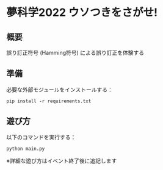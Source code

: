 # 夢科学2022 ウソつきをさがせ!

## 概要

誤り訂正符号 (Hamming符号) による誤り訂正を体験する

## 準備

必要な外部モジュールをインストールする：

```terminal
pip install -r requirements.txt
```

## 遊び方

以下のコマンドを実行する：

```terminal
python main.py
```

※詳細な遊び方はイベント終了後に追記します
